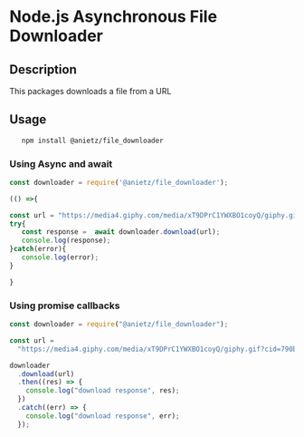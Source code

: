 # Node.js Asynchronous File Downloader

## Description

This packages downloads a file from a URL

## Usage

```bash
   npm install @anietz/file_downloader
```

### Using Async and await

```javascript
const downloader = require('@anietz/file_downloader');

(() =>{

const url = "https://media4.giphy.com/media/xT9DPrC1YWXBO1coyQ/giphy.gif?cid=790b7611be3f193ec4693cae0b1cf2cf5bef0c218f8bcf27&rid=giphy.gif&ct=g";
try{
   const response =  await downloader.download(url);
   console.log(response);
}catch(error){
   console.log(error);
}

}
```

### Using promise callbacks

```javascript
const downloader = require("@anietz/file_downloader");

const url =
  "https://media4.giphy.com/media/xT9DPrC1YWXBO1coyQ/giphy.gif?cid=790b7611be3f193ec4693cae0b1cf2cf5bef0c218f8bcf27&rid=giphy.gif&ct=g";

downloader
  .download(url)
  .then((res) => {
    console.log("download response", res);
  })
  .catch((err) => {
    console.log("download response", err);
  });
```
